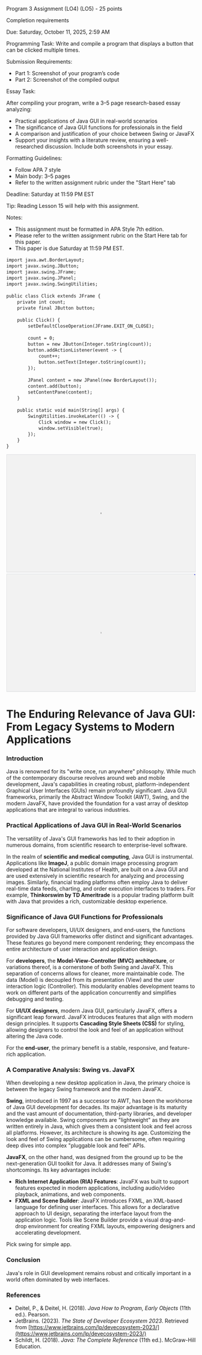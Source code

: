 Program 3 Assignment (LO4) (LO5) - 25 points

Completion requirements

Due: Saturday, October 11, 2025, 2:59 AM

Programming Task:
Write and compile a program that displays a button that can be clicked multiple times.

Submission Requirements:
- Part 1: Screenshot of your program’s code
- Part 2: Screenshot of the compiled output

Essay Task:

After compiling your program, write a 3–5 page research-based essay analyzing:
- Practical applications of Java GUI in real-world scenarios
- The significance of Java GUI functions for professionals in the field
- A comparison and justification of your choice between Swing or JavaFX
- Support your insights with a literature review, ensuring a well-researched discussion. Include both screenshots in your essay.

Formatting Guidelines:
- Follow APA 7 style
- Main body: 3–5 pages
- Refer to the written assignment rubric under the "Start Here" tab

Deadline: Saturday at 11:59 PM EST

Tip: Reading Lesson 15 will help with this assignment.

Notes:

- This assignment must be formatted in APA Style 7th edition.
- Please refer to the written assignment rubric on the Start Here tab for this paper.
- This paper is due Saturday at 11:59 PM EST.

```
import java.awt.BorderLayout;
import javax.swing.JButton;
import javax.swing.JFrame;
import javax.swing.JPanel;
import javax.swing.SwingUtilities;

public class Click extends JFrame {
    private int count;
    private final JButton button;

    public Click() {
        setDefaultCloseOperation(JFrame.EXIT_ON_CLOSE);

        count = 0;
        button = new JButton(Integer.toString(count));
        button.addActionListener(event -> {
            count++;
            button.setText(Integer.toString(count));
        });

        JPanel content = new JPanel(new BorderLayout());
        content.add(button);
        setContentPane(content);
    }

    public static void main(String[] args) {
        SwingUtilities.invokeLater(() -> {
            Click window = new Click();
            window.setVisible(true);
        });
    }
}
```

![0](0.png)
![1](1.png)

# The Enduring Relevance of Java GUI: From Legacy Systems to Modern Applications

### Introduction

Java is renowned for its "write once, run anywhere" philosophy. While much of the contemporary discourse revolves around web and mobile development, Java's capabilities in creating robust, platform-independent Graphical User Interfaces (GUIs) remain profoundly significant. Java GUI frameworks, primarily the Abstract Window Toolkit (AWT), Swing, and the modern JavaFX, have provided the foundation for a vast array of desktop applications that are integral to various industries.

### Practical Applications of Java GUI in Real-World Scenarios

The versatility of Java's GUI frameworks has led to their adoption in numerous domains, from scientific research to enterprise-level software.

In the realm of **scientific and medical computing**, Java GUI is instrumental. Applications like **ImageJ**, a public domain image processing program developed at the National Institutes of Health, are built on a Java GUI and are used extensively in scientific research for analyzing and processing images. Similarly, financial trading platforms often employ Java to deliver real-time data feeds, charting, and order execution interfaces to traders. For example, **Thinkorswim by TD Ameritrade** is a popular trading platform built with Java that provides a rich, customizable desktop experience.

### Significance of Java GUI Functions for Professionals

For software developers, UI/UX designers, and end-users, the functions provided by Java GUI frameworks offer distinct and significant advantages. These features go beyond mere component rendering; they encompass the entire architecture of user interaction and application design.

For **developers**, the **Model-View-Controller (MVC) architecture**, or variations thereof, is a cornerstone of both Swing and JavaFX. This separation of concerns allows for cleaner, more maintainable code. The data (Model) is decoupled from its presentation (View) and the user interaction logic (Controller). This modularity enables development teams to work on different parts of the application concurrently and simplifies debugging and testing.

For **UI/UX designers**, modern Java GUI, particularly JavaFX, offers a significant leap forward. JavaFX introduces features that align with modern design principles. It supports **Cascading Style Sheets (CSS)** for styling, allowing designers to control the look and feel of an application without altering the Java code.

For the **end-user**, the primary benefit is a stable, responsive, and feature-rich application.

### A Comparative Analysis: Swing vs. JavaFX

When developing a new desktop application in Java, the primary choice is between the legacy Swing framework and the modern JavaFX.

**Swing**, introduced in 1997 as a successor to AWT, has been the workhorse of Java GUI development for decades. Its major advantage is its maturity and the vast amount of documentation, third-party libraries, and developer knowledge available. Swing components are "lightweight" as they are written entirely in Java, which gives them a consistent look and feel across all platforms. However, its architecture is showing its age. Customizing the look and feel of Swing applications can be cumbersome, often requiring deep dives into complex "pluggable look and feel" APIs.

**JavaFX**, on the other hand, was designed from the ground up to be the next-generation GUI toolkit for Java. It addresses many of Swing's shortcomings. Its key advantages include:

- **Rich Internet Application (RIA) Features**: JavaFX was built to support features expected in modern applications, including audio/video playback, animations, and web components.
- **FXML and Scene Builder**: JavaFX introduces FXML, an XML-based language for defining user interfaces. This allows for a declarative approach to UI design, separating the interface layout from the application logic. Tools like Scene Builder provide a visual drag-and-drop environment for creating FXML layouts, empowering designers and accelerating development.

Pick swing for simple app.

### Conclusion

Java's role in GUI development remains robust and critically important in a world often dominated by web interfaces.

### References

* Deitel, P., & Deitel, H. (2018). *Java How to Program, Early Objects* (11th ed.). Pearson.
* JetBrains. (2023). *The State of Developer Ecosystem 2023*. Retrieved from [https://www.jetbrains.com/lp/devecosystem-2023/](https://www.jetbrains.com/lp/devecosystem-2023/)
* Schildt, H. (2018). *Java: The Complete Reference* (11th ed.). McGraw-Hill Education.
